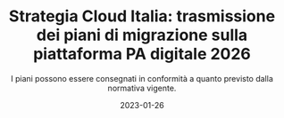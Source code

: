 ---
type: "news"
title: "Strategia Cloud Italia: trasmissione dei piani di migrazione sulla piattaforma PA digitale 2026"
subtitle: "I piani possono essere consegnati in conformità a quanto previsto dalla normativa vigente."
date: "2023-01-26"
evidence: false
internalNews: false
fonte: innovazione.gov.it
showInHome: false
typeOfNews: Articolo
link: https://innovazione.gov.it/notizie/articoli/strategia-cloud-italia-trasmissione-dei-piani-di-migrazione-su-pa-digitale-2026/
image: /assets/img_news/2023-01-26-strategia-cloud-italia-trasmissione-dei-piani-di-migrazione-sulla-piattaforma-pa-digitale-2026.jpeg
tags:
  - Articoli
---